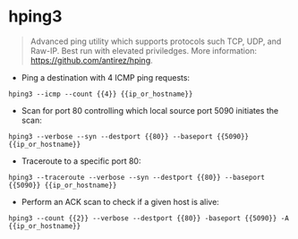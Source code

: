 # hping3

> Advanced ping utility which supports protocols such TCP, UDP, and Raw-IP.
> Best run with elevated priviledges.
> More information: <https://github.com/antirez/hping>.

- Ping a destination with 4 ICMP ping requests:

`hping3 --icmp --count {{4}} {{ip_or_hostname}}`

- Scan for port 80 controlling which local source port 5090 initiates the scan:

`hping3 --verbose --syn --destport {{80}} --baseport {{5090}} {{ip_or_hostname}}`

- Traceroute to a specific port 80:

`hping3 --traceroute --verbose --syn --destport {{80}} --baseport {{5090}} {{ip_or_hostname}}`

- Perform an ACK scan to check if a given host is alive:

`hping3 --count {{2}} --verbose --destport {{80}} -baseport {{5090}} -A {{ip_or_hostname}}`

